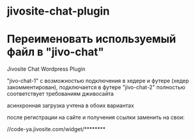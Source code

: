 # jivosite-chat-plugin
# Переименовать используемый файл в "jivo-chat" 
Jivosite Chat Wordpress Plugin

"jivo-chat-1" с возможностью подключения в хедере и футере (хедер закомментирован), подключается в футере
"jivo-chat-2" полностью соответствует требованиям дживосайта

асинхронная загрузка учтена в обоих вариантах

после регистрации на сайте и получения ссылки заменить на свои:
<script src="//code-ya.jivosite.com/widget/********" async></script>
//code-ya.jivosite.com/widget/********
